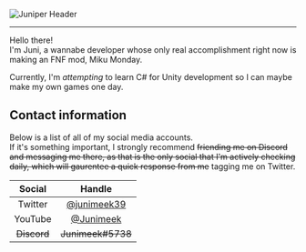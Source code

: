 ![Juniper Header](https://user-images.githubusercontent.com/91515906/226779266-dc2804db-3ceb-4f1e-b203-1de6234a1981.png)
***
Hello there!\
I'm Juni, a wannabe developer whose only real accomplishment right now is making an FNF mod, Miku Monday.

Currently, I'm *attempting* to learn C# for Unity development so I can maybe make my own games one day.

## Contact information
Below is a list of all of my social media accounts.\
If it's something important, I strongly recommend ~~friending me on Discord and messaging me there, as that is the only social that I'm actively checking daily, which will gaurentee a quick response from me~~ tagging me on Twitter.

<!--
[![Twitter Follow](https://img.shields.io/twitter/follow/junimeek39?label=Twitter&style=social)](https://twitter.com/junimeek39)
[![YouTube Channel Subscribers](https://img.shields.io/youtube/channel/subscribers/UCcLHTALAFOr9ikbsgIlp3oQ?label=YouTube&style=social)](https://youtube.com/@Junimeek)
--->

| Social | Handle |
|:-:|:-:|
|Twitter|[@junimeek39](https://twitter.com/junimeek39)|
|YouTube|[@Junimeek](https://www.youtube.com/channel/UCcLHTALAFOr9ikbsgIlp3oQ)|
|~~Discord~~|~~Junimeek#5738~~



<!---
Junimeek/Junimeek is a ✨ special ✨ repository because its `README.md` (this file) appears on your GitHub profile.
You can click the Preview link to take a look at your changes.
--->
